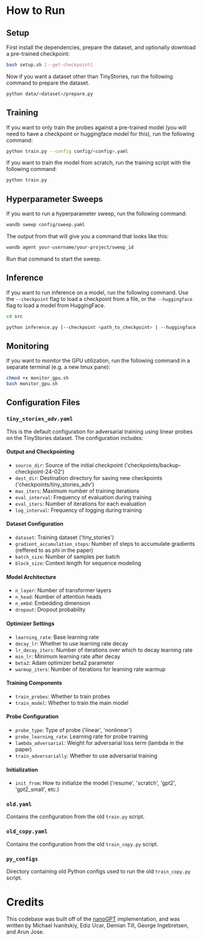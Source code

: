 # How to Run

## Setup

First install the dependencies, prepare the dataset, and optionally download a pre-trained checkpoint:

```bash
bash setup.sh [--get-checkpoint]
```

Now if you want a dataset other than TinyStories, run the following command to prepare the dataset.

```bash
python data/<dataset>/prepare.py
```

## Training

If you want to only train the probes against a pre-trained model (you will need to have a checkpoint or huggingface model for this), run the following command:

```bash
python train.py --config config/<config>.yaml
```

If you want to train the model from scratch, run the training script with the following command:

```bash
python train.py
```

## Hyperparameter Sweeps

If you want to run a hyperparameter sweep, run the following command:

```bash
wandb sweep config/sweep.yaml
```

The output from that will give you a command that looks like this:

```bash
wandb agent your-username/your-project/sweep_id
```

Run that command to start the sweep.

## Inference

If you want to run inference on a model, run the following command. Use the `--checkpoint` flag to load a checkpoint from a file, or the `--huggingface` flag to load a model from HuggingFace.

```bash
cd src

python inference.py [--checkpoint <path_to_checkpoint> | --huggingface <huggingface_model_id>]
```

## Monitoring

If you want to monitor the GPU utilization, run the following command in a separate terminal (e.g. a new tmux pane):

```bash
chmod +x monitor_gpu.sh
bash monitor_gpu.sh
```

## Configuration Files

### `tiny_stories_adv.yaml`
This is the default configuration for adversarial training using linear probes on the TinyStories dataset. The configuration includes:

#### Output and Checkpointing
- `source_dir`: Source of the initial checkpoint ('checkpoints/backup-checkpoint-24-02')
- `dest_dir`: Destination directory for saving new checkpoints ('checkpoints/tiny_stories_adv')
- `max_iters`: Maximum number of training iterations
- `eval_interval`: Frequency of evaluation during training
- `eval_iters`: Number of iterations for each evaluation
- `log_interval`: Frequency of logging during training

#### Dataset Configuration
- `dataset`: Training dataset ('tiny_stories')
- `gradient_accumulation_steps`: Number of steps to accumulate gradients (reffered to as phi in the paper)
- `batch_size`: Number of samples per batch
- `block_size`: Context length for sequence modeling

#### Model Architecture
- `n_layer`: Number of transformer layers
- `n_head`: Number of attention heads
- `n_embd`: Embedding dimension
- `dropout`: Dropout probability

#### Optimizer Settings
- `learning_rate`: Base learning rate
- `decay_lr`: Whether to use learning rate decay
- `lr_decay_iters`: Number of iterations over which to decay learning rate
- `min_lr`: Minimum learning rate after decay
- `beta2`: Adam optimizer beta2 parameter
- `warmup_iters`: Number of iterations for learning rate warmup

#### Training Components
- `train_probes`: Whether to train probes
- `train_model`: Whether to train the main model

#### Probe Configuration
- `probe_type`: Type of probe ('linear', 'nonlinear')
- `probe_learning_rate`: Learning rate for probe training
- `lambda_adversarial`: Weight for adversarial loss term (lambda in the paper)
- `train_adversarially`: Whether to use adversarial training

#### Initialization
- `init_from`: How to initialize the model ('resume', 'scratch', 'gpt2', 'gpt2_small', etc.)

### `old.yaml`
Contains the configuration from the old `train.py` script.

### `old_copy.yaml`
Contains the configuration from the old `train_copy.py` script.

### `py_configs`
Directory containing old Python configs used to run the old `train_copy.py` script.

# Credits

This codebase was built off of the [nanoGPT](https://github.com/karpathy/nanoGPT) implementation, and was written by Michael Ivanitskiy, Ediz Ucar, Demian Till, George Ingebretsen, and Arun Jose.
